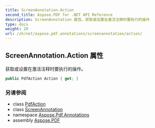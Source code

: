 ```yaml
---
title: ScreenAnnotation.Action
second_title: Aspose.PDF for .NET API Reference
description: ScreenAnnotation 属性。获取或设置在激活注释时要执行的操作
type: docs
weight: 20
url: /zh/net/aspose.pdf.annotations/screenannotation/action/
---
```

## ScreenAnnotation.Action 属性

获取或设置在激活注释时要执行的操作。

```csharp
public PdfAction Action { get; }
```

### 另请参阅

* class [PdfAction](../../pdfaction/)
* class [ScreenAnnotation](../)
* namespace [Aspose.Pdf.Annotations](../../../aspose.pdf.annotations/)
* assembly [Aspose.PDF](../../../)